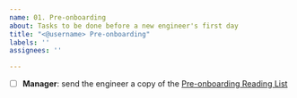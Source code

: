 ```yaml
---
name: 01. Pre-onboarding
about: Tasks to be done before a new engineer's first day
title: "<@username> Pre-onboarding"
labels: ''
assignees: ''

---
```


- [ ] **Manager**: send the engineer a copy of the [Pre-onboarding Reading List](https://github.com/hypothesis/onboarding/blob/main/docs/reading_list.md)

